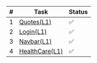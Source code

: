 |  #  | Task                                                     | Status |
|-----|----------------------------------------------------------|--------|
|  1  | [Quotes(L1)](Quotes/Quotes(L1).md)                       |✅|
|  2  | [Login(L1)](Login/Login(L1).md)                       |✅|
|  3  | [Navbar(L1)](Navbar/Navbar(L1).md)                       |✅|
|  4  | [HealthCare(L1)](HealthCare/HealthCare(L1).md)                       |✅|

